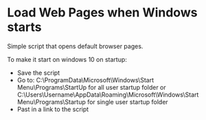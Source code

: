 # Load Web Pages when Windows starts

Simple script that opens default browser pages.

To make it start on windows 10 on startup:
- Save the script
- Go to: C:\ProgramData\Microsoft\Windows\Start Menu\Programs\StartUp for all user startup folder or C:\Users\Username\AppData\Roaming\Microsoft\Windows\Start Menu\Programs\Startup for single user startup folder
- Past in a link to the script
